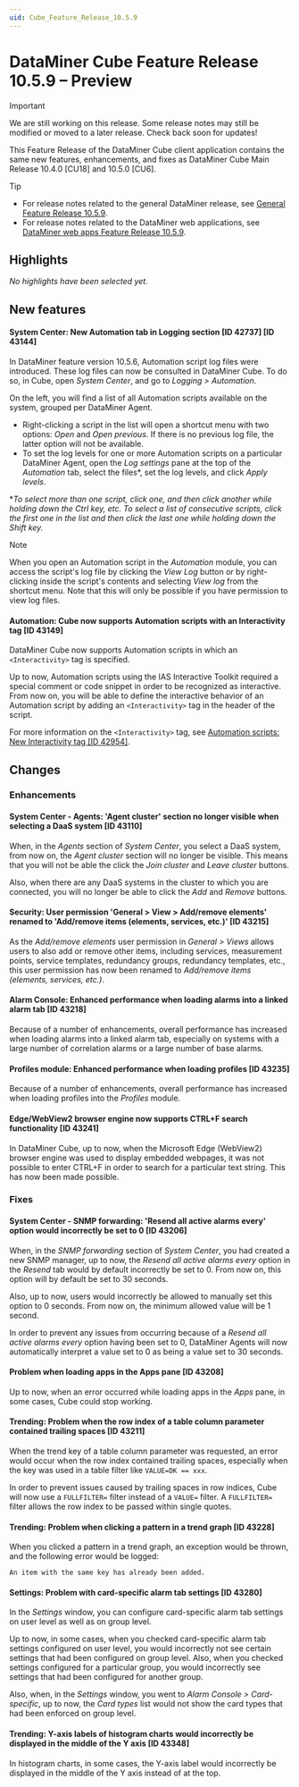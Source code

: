 ```yaml
---
uid: Cube_Feature_Release_10.5.9
---
```


# DataMiner Cube Feature Release 10.5.9 – Preview

> [!IMPORTANT]
> We are still working on this release. Some release notes may still be modified or moved to a later release. Check back soon for updates!

This Feature Release of the DataMiner Cube client application contains the same new features, enhancements, and fixes as DataMiner Cube Main Release 10.4.0 [CU18] and 10.5.0 [CU6].

> [!TIP]
>
> - For release notes related to the general DataMiner release, see [General Feature Release 10.5.9](xref:General_Feature_Release_10.5.9).
> - For release notes related to the DataMiner web applications, see [DataMiner web apps Feature Release 10.5.9](xref:Web_apps_Feature_Release_10.5.9).

## Highlights

*No highlights have been selected yet.*

## New features

#### System Center: New Automation tab in Logging section [ID 42737] [ID 43144]

<!-- MR 10.4.0 [CU18] / 10.5.0 [CU6] - FR 10.5.9 -->

In DataMiner feature version 10.5.6, Automation script log files were introduced. These log files can now be consulted in DataMiner Cube. To do so, in Cube, open *System Center*, and go to *Logging > Automation*.

On the left, you will find a list of all Automation scripts available on the system, grouped per DataMiner Agent.

- Right-clicking a script in the list will open a shortcut menu with two options: *Open* and *Open previous*. If there is no previous log file, the latter option will not be available.
- To set the log levels for one or more Automation scripts on a particular DataMiner Agent, open the *Log settings* pane at the top of the *Automation* tab, select the files\*, set the log levels, and click *Apply levels*.

\**To select more than one script, click one, and then click another while holding down the Ctrl key, etc. To select a list of consecutive scripts, click the first one in the list and then click the last one while holding down the Shift key.*

> [!NOTE]
> When you open an Automation script in the *Automation* module, you can access the script's log file by clicking the *View Log* button or by right-clicking inside the script's contents and selecting *View log* from the shortcut menu. Note that this will only be possible if you have permission to view log files.

#### Automation: Cube now supports Automation scripts with an Interactivity tag [ID 43149]

<!-- MR 10.4.0 [CU18] / 10.5.0 [CU6] - FR 10.5.9 -->

DataMiner Cube now supports Automation scripts in which an `<Interactivity>` tag is specified.

Up to now, Automation scripts using the IAS Interactive Toolkit required a special comment or code snippet in order to be recognized as interactive. From now on, you will be able to define the interactive behavior of an Automation script by adding an `<Interactivity>` tag in the header of the script.

For more information on the `<Interactivity>` tag, see [Automation scripts: New Interactivity tag [ID 42954]](xref:General_Feature_Release_10.5.9#automation-scripts-new-interactivity-tag-id-42954).

## Changes

### Enhancements

#### System Center - Agents: 'Agent cluster' section no longer visible when selecting a DaaS system [ID 43110]

<!-- MR 10.4.0 [CU18] / 10.5.0 [CU6] - FR 10.5.9 -->

When, in the *Agents* section of *System Center*, you select a DaaS system, from now on, the *Agent cluster* section will no longer be visible. This means that you will not be able the click the *Join cluster* and *Leave cluster* buttons.

Also, when there are any DaaS systems in the cluster to which you are connected, you will no longer be able to click the *Add* and *Remove* buttons.

#### Security: User permission 'General > View > Add/remove elements' renamed to 'Add/remove items (elements, services, etc.)' [ID 43215]

<!-- MR 10.4.0 [CU18] / 10.5.0 [CU6] - FR 10.5.9 -->

As the *Add/remove elements* user permission in *General > Views* allows users to also add or remove other items, including services, measurement points, service templates, redundancy groups, redundancy templates, etc., this user permission has now been renamed to *Add/remove items (elements, services, etc.)*.

#### Alarm Console: Enhanced performance when loading alarms into a linked alarm tab [ID 43218]

<!-- MR 10.4.0 [CU18] / 10.5.0 [CU6] - FR 10.5.9 -->

Because of a number of enhancements, overall performance has increased when loading alarms into a linked alarm tab, especially on systems with a large number of correlation alarms or a large number of base alarms.

#### Profiles module: Enhanced performance when loading profiles [ID 43235]

<!-- MR 10.4.0 [CU18] / 10.5.0 [CU6] - FR 10.5.9 -->

Because of a number of enhancements, overall performance has increased when loading profiles into the *Profiles* module.

#### Edge/WebView2 browser engine now supports CTRL+F search functionality [ID 43241]

<!-- MR 10.4.0 [CU18] / 10.5.0 [CU6] - FR 10.5.9 -->

In DataMiner Cube, up to now, when the Microsoft Edge (WebView2) browser engine was used to display embedded webpages, it was not possible to enter CTRL+F in order to search for a particular text string. This has now been made possible.

### Fixes

#### System Center - SNMP forwarding: 'Resend all active alarms every' option would incorrectly be set to 0 [ID 43206]

<!-- MR 10.4.0 [CU18] / 10.5.0 [CU6] - FR 10.5.9 -->

When, in the *SNMP forwarding* section of *System Center*, you had created a new SNMP manager, up to now, the *Resend all active alarms every* option in the *Resend* tab would by default incorrectly be set to 0. From now on, this option will by default be set to 30 seconds.

Also, up to now, users would incorrectly be allowed to manually set this option to 0 seconds. From now on, the minimum allowed value will be 1 second.

In order to prevent any issues from occurring because of a *Resend all active alarms every* option having been set to 0, DataMiner Agents will now automatically interpret a value set to 0 as being a value set to 30 seconds.

#### Problem when loading apps in the Apps pane [ID 43208]

<!-- MR 10.4.0 [CU18] / 10.5.0 [CU6] - FR 10.5.9 -->

Up to now, when an error occurred while loading apps in the *Apps* pane, in some cases, Cube could stop working.

#### Trending: Problem when the row index of a table column parameter contained trailing spaces [ID 43211]

<!-- MR 10.4.0 [CU18] / 10.5.0 [CU6] - FR 10.5.9 -->

When the trend key of a table column parameter was requested, an error would occur when the row index contained trailing spaces, especially when the key was used in a table filter like `VALUE=DK == xxx`.

In order to prevent issues caused by trailing spaces in row indices, Cube will now use a `FULLFILTER=` filter instead of a `VALUE=` filter. A `FULLFILTER=` filter allows the row index to be passed within single quotes.

#### Trending: Problem when clicking a pattern in a trend graph [ID 43228]

<!-- MR 10.4.0 [CU18] / 10.5.0 [CU6] - FR 10.5.9 -->

When you clicked a pattern in a trend graph, an exception would be thrown, and the following error would be logged:

`An item with the same key has already been added.`

#### Settings: Problem with card-specific alarm tab settings [ID 43280]

<!-- MR 10.4.0 [CU18] / 10.5.0 [CU6] - FR 10.5.9 -->

In the *Settings* window, you can configure card-specific alarm tab settings on user level as well as on group level.

Up to now, in some cases, when you checked card-specific alarm tab settings configured on user level, you would incorrectly not see certain settings that had been configured on group level. Also, when you checked settings configured for a particular group, you would incorrectly see settings that had been configured for another group.

Also, when, in the *Settings* window, you went to *Alarm Console > Card-specific*, up to now, the *Card types* list would not show the card types that had been enforced on group level.

#### Trending: Y-axis labels of histogram charts would incorrectly be displayed in the middle of the Y axis [ID 43348]

<!-- MR 10.4.0 [CU18] / 10.5.0 [CU6] - FR 10.5.9 -->

In histogram charts, in some cases, the Y-axis label would incorrectly be displayed in the middle of the Y axis instead of at the top.
